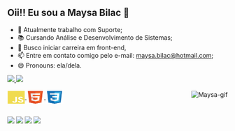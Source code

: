 ## Oii!! Eu sou a Maysa Bilac 👋

- 🔭 Atualmente trabalho com Suporte;
- 📚 Cursando Análise e Desenvolvimento de Sistemas;
- 🌱 Busco iniciar carreira em front-end,
- 📫 Entre em contato comigo pelo e-mail: maysa.bilac@hotmail.com;
- 😄 Pronouns: ela/dela.

 <div>
  <a href="https://github.com/MaysaBilac">
  <img height="180em" src="https://github-readme-stats.vercel.app/api?username=MaysaBilac&show_icons=true&theme=radical&include_all_commits=true&count_private=true"/>
  <img height="180em" src="https://github-readme-stats.vercel.app/api/top-langs/?username=MaysaBilac&layout=compact&langs_count=7&theme=radical"/>
</div>
  
  <div style="display: inline_block"><br>
  <img align="center" alt="Maysa-Js" height="30" width="40" src="https://raw.githubusercontent.com/devicons/devicon/master/icons/javascript/javascript-plain.svg">
  <img align="center" alt="Maysa-HTML" height="30" width="40" src="https://raw.githubusercontent.com/devicons/devicon/master/icons/html5/html5-original.svg">
  <img align="center" alt="Maysa-CSS" height="30" width="40" src="https://raw.githubusercontent.com/devicons/devicon/master/icons/css3/css3-original.svg">
  <img align="right" alt="Maysa-gif" src="https://cdn.discordapp.com/attachments/795358919417397249/825430589581688872/hi.gif"> 
</div>
  
  ##
  
  <div>
    <a href="https://www.instagram.com/maysabilac/" target="_blank"><img src="https://img.shields.io/badge/-Instagram-%23E4405F?style=for-the-badge&logo=instagram&logoColor=white" target="_blank"></a>
    <a href="https://discord.com/channels/@me" target="_blank"><img src="https://img.shields.io/badge/Discord-7289DA?style=for-the-badge&logo=discord&logoColor=white" target="_blank"></a> 
    <a href = "mailto:contatorafaballerini@gmail.com"><img src="https://img.shields.io/badge/-Gmail-%23333?style=for-the-badge&logo=gmail&logoColor=white" target="_blank"></a>
    <a href="https://www.linkedin.com/in/rafaella-ballerini-45875016a" target="_blank"><img src="https://img.shields.io/badge/-LinkedIn-%230077B5?style=for-the-badge&logo=linkedin&logoColor=white" target="_blank"></a> 
    
  </div>
  
